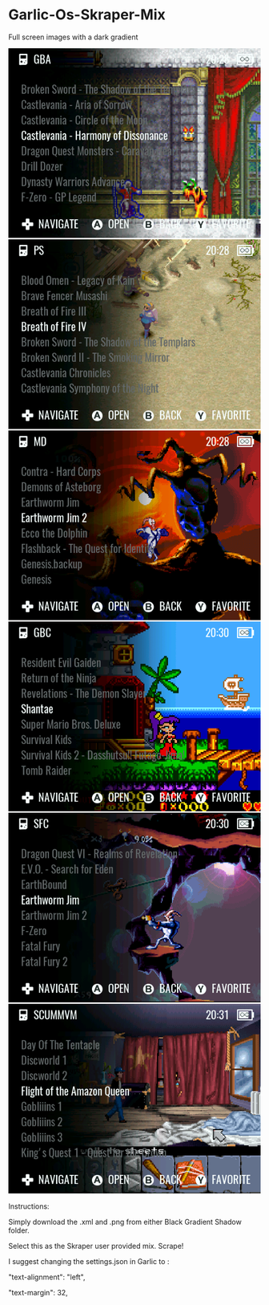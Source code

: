 # Garlic-Os-Skraper-Mix
Full screen images with a dark gradient




![alt text](https://github.com/timault/Garlic-Os-Skraper-/blob/main/Screenshots/GarlicOS_001.png?raw=true)
![alt text](https://github.com/timault/Garlic-Os-Skraper-/blob/main/Screenshots/GarlicOS_002.png?raw=true)
![alt text](https://github.com/timault/Garlic-Os-Skraper-/blob/main/Screenshots/GarlicOS_003.png?raw=true)
![alt text](https://github.com/timault/Garlic-Os-Skraper-/blob/main/Screenshots/GarlicOS_004.png?raw=true)
![alt text](https://github.com/timault/Garlic-Os-Skraper-/blob/main/Screenshots/GarlicOS_005.png?raw=true)
![alt text](https://github.com/timault/Garlic-Os-Skraper-/blob/main/Screenshots/GarlicOS_006.png?raw=true)

Instructions: 

Simply download the .xml and .png from either Black Gradient Shadow folder.

Select this as the Skraper user provided mix.
Scrape!


I suggest changing the settings.json in Garlic to :

"text-alignment": "left",

"text-margin": 32,
